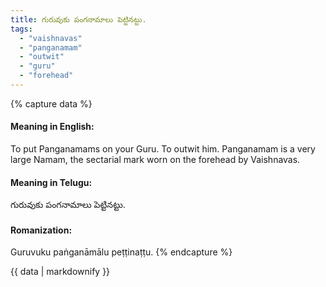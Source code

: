 ```yaml
---
title: గురువుకు పంగనామాలు పెట్టినట్టు.
tags:
  - "vaishnavas"
  - "panganamam"
  - "outwit"
  - "guru"
  - "forehead"
---
```


{% capture data %}
#### Meaning in English:
To put Panganamams on your Guru.
To outwit him.
Panganamam is a very large Namam, the sectarial mark worn on the forehead by Vaishnavas.

#### Meaning in Telugu:
గురువుకు పంగనామాలు పెట్టినట్టు.

#### Romanization:
Guruvuku paṅganāmālu peṭṭinaṭṭu.
{% endcapture %}

{{ data | markdownify }}

